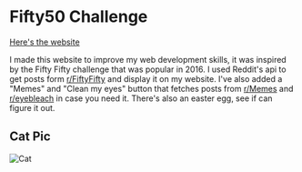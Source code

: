 # Fifty50 Challenge

[Here's the website](https://fifty50.vercel.app)

I made this website to improve my web development skills, it was inspired by the Fifty Fifty challenge that was popular in 2016. I used Reddit's api to get posts form <a href="https://www.reddit.com/r/FiftyFifty/" target="_blank">r/FiftyFifty</a> and display it on my website. I've also added a "Memes" and "Clean my eyes" button that fetches posts from <a href="https://www.reddit.com/r/memes/" target="_blank">r/Memes</a> and <a href="https://www.reddit.com/r/eyebleach/" target="_blank">r/eyebleach</a> in case you need it. There's also an easter egg, see if can figure it out.

## Cat Pic
![Cat](https://cdn.pixabay.com/photo/2017/02/20/18/03/cat-2083492_960_720.jpg)
